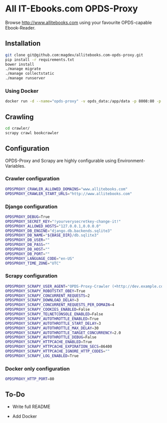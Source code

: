 # All IT-Ebooks.com OPDS-Proxy

Browse http://www.allitebooks.com using your favourite OPDS-capable Ebook-Reader.

## Installation

```bash
git clone git@github.com:magdev/allitebooks.com-opds-proxy.git
pip install -r requirements.txt
bower install
./manage migrate
./manage collectstatic
./manage runserver
```

### Using Docker

```bash
docker run -d --name="opds-proxy" -v opds_data:/app/data -p 8008:80 -p 6800:6800 magdev3/opds-proxy:latest
```

## Crawling

```bash
cd crawler/
scrapy crawl bookcrawler
```

## Configuration

OPDS-Proxy and Scrapy are highly configurable using Environment-Variables.

### Crawler configuration

```bash
OPDSPROXY_CRAWLER_ALLOWED_DOMAINS="www.allitebooks.com" 
OPDSPROXY_CRAWLER_START_URLS="http://www.allitebooks.com" 
```

### Django configuration

```bash
OPDSPROXY_DEBUG=True
OPDSPROXY_SECRET_KEY="!yourverysecretkey-change-it!"
OPDSPROXY_ALLOWED_HOSTS="127.0.0.1,0.0.0.0"
OPDSPROXY_DB_ENGINE="django.db.backends.sqlite3"
OPDSPROXY_DB_NAME="${BASE_DIR}/db.sqlite3"
OPDSPROXY_DB_USER=""
OPDSPROXY_DB_PASS=""
OPDSPROXY_DB_HOST=""
OPDSPROXY_DB_PORT=""
OPDSPROXY_LANGUAGE_CODE="en-US"
OPDSPROXY_TIME_ZONE="UTC"
```

### Scrapy configuration

```bash
OPDSPROXY_SCRAPY_USER_AGENT="OPDS-Proxy-Crawler (+http://dev.example.com)"
OPDSPROXY_SCRAPY_ROBOTSTXT_OBEY=True
OPDSPROXY_SCRAPY_CONCURRENT_REQUESTS=2
OPDSPROXY_SCRAPY_DOWNLOAD_DELAY=3
OPDSPROXY_SCRAPY_CONCURRENT_REQUESTS_PER_DOMAIN=4
OPDSPROXY_SCRAPY_COOKIES_ENABLED=False
OPDSPROXY_SCRAPY_TELNETCONSOLE_ENABLED=False
OPDSPROXY_SCRAPY_AUTOTHROTTLE_ENABLED=True
OPDSPROXY_SCRAPY_AUTOTHROTTLE_START_DELAY=3
OPDSPROXY_SCRAPY_AUTOTHROTTLE_MAX_DELAY=30
OPDSPROXY_SCRAPY_AUTOTHROTTLE_TARGET_CONCURRENCY=2.0
OPDSPROXY_SCRAPY_AUTOTHROTTLE_DEBUG=False
OPDSPROXY_SCRAPY_HTTPCACHE_ENABLED=True
OPDSPROXY_SCRAPY_HTTPCACHE_EXPIRATION_SECS=86400
OPDSPROXY_SCRAPY_HTTPCACHE_IGNORE_HTTP_CODES=""
OPDSPROXY_SCRAPY_LOG_ENABLED=True
```

### Docker only configuration

```bash
OPDSPROXY_HTTP_PORT=80
```

## To-Do

 * Write full README
 + Add Docker
